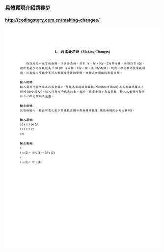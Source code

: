### 具體實現介紹請移步
#### http://codingstory.com.cn/making-changes/

![](https://github.com/ShanQincheng/MakingChanges/blob/master/Description/0002.jpg)
